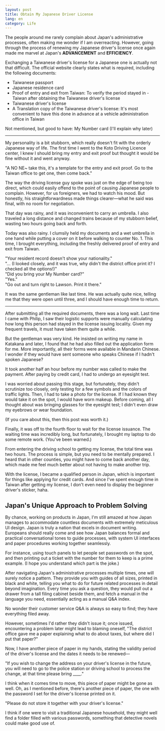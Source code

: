 ```yaml
---
layout: post
title: Obtain My Japanese Driver License
lang: en
category: Life
---
```


The people around me rarely complain about Japan's administrative processes, often making me wonder if I am overreacting. However, going through the process of renewing my Japanese driver's license once again made me marvel at Japan's **ADVANCEMENT** and **EFFICIENCY**.

Exchanging a Taiwanese driver's license for a Japanese one is actually not that difficult. The official website clearly states what is required, including the following documents:

> 
- Taiwanese passport
- Japanese residence card
- Proof of entry and exit from Taiwan: To verify the period stayed in - Taiwan after obtaining the Taiwanese driver's license
- Taiwanese driver's license
- A Translation copy of the Taiwanese driver's license: It's most convenient to have this done in advance at a vehicle administration office in Taiwan


Not mentioned, but good to have: My Number card (I'll explain why later)

---

My personality is a bit stubborn, which really doesn't fit with the orderly Japanese way of life. The first time I went to the Koto Driving Licence center, I knew I should bring my entry and exit proof but thought it would be fine without it and went anyway.

"A NO NE~ take this, it's a template for the entry and exit proof. Go to the Taiwan office to get one, then come back."

The way the driving license guy spoke was just on the edge of being too direct, which could easily offend to the point of causing Japanese people to complain. However, for us foreigners, we had to watch his mood. But honestly, his straightforwardness made things clearer—what he said was final, with no room for negotiation.

That day was rainy, and it was inconvenient to carry an umbrella. I also traveled a long distance and changed trains because of my stubborn belief, wasting two hours going back and forth.

Today was also rainy. I clumsily held my documents and a wet umbrella in one hand while putting a cover on it before walking to counter No. 1. This time, I brought everything, including the freshly delivered proof of entry and exit from Taiwan.

"Your resident record doesn't show your nationality." <br/>
"… (I looked closely, and it was true, why didn't the district office print it? I checked all the options!)"<br/>
"Did you bring your My Number card?"<br/>
"Yes."<br/>
"Go out and turn right to Lawson. Print it there."

It was the same gentleman like last time. He was actually quite nice, telling me that they were open until three, and I should have enough time to return.

---

After submitting all the required documents, there was a long wait. Last time I came with Philip, I saw their logistic supports were manually calculating how long this person had stayed in the license issuing locality. Given my frequent travels, it must have taken them quite a while.

But the gentleman was very kind. He insisted on writing my name in Katakana and later, I found that he had also filled out the application form for me. More importantly, all their forms were available in Mandarin Chinese. I wonder if they would have sent someone who speaks Chinese if I hadn't spoken Japanese?

It took another half an hour before my number was called to make the payment. After paying by credit card, I had to undergo an eyesight test. 

I was worried about passing this stage, but fortunately, they didn't scrutinize too closely, only testing for a few symbols and the colors of traffic lights. Then, I had to take a photo for the license. If I had known they would take it on the spot, I would have worn makeup. Before coming, all I thought about was bringing glasses for the eyesight test; I didn't even draw my eyebrows or wear foundation.

(If you care about this, then this post was worth it.)

Finally, it was off to the fourth floor to wait for the license issuance. The waiting time was incredibly long, but fortunately, I brought my laptop to do some remote work. (You've been warned.)

From entering the driving school to getting my license, the total time was two hours. The process is simple, but you need to be mentally prepared. I heard that in other counties, you might have to come back another day, which made me feel much better about not having to make another trip.

With the license, I became a qualified person in Japan, which is important for things like applying for credit cards. And since I've spent enough time in Taiwan after getting my license, I don't even need to display the beginner driver's sticker, haha.


## Japan's Unique Approach to Problem Solving

By chance, working on products in Japan, I'm still amazed at how Japan manages to accommodate countless documents with extremely meticulous UI design. Japan is truly a nation that excels in document writing. Europeans should really come and see how Japan balances formal and practical conversational tones to guide processes, with system UI interfaces and paper procedures working together seamlessly.

For instance, using touch panels to let people set passwords on the spot, and then printing out a ticket with the number for them to keep is a prime example. (I hope you understand which part is the joke.)

After navigating Japan's administrative processes multiple times, one will surely notice a pattern. They provide you with guides of all sizes, printed in black and white, telling you what to do for future related processes in detail beyond imagination. Every time you ask a question, they would pull out a drawer from a tall filing cabinet beside them, and fetch a manual in the language you need, essentially acting as a manual Q&A index.

No wonder their customer service Q&A is always so easy to find; they have everything filed away.

However, sometimes I'd rather they didn't issue it; once issued, encountering a problem later might lead to blaming oneself, "The district office gave me a paper explaining what to do about taxes, but where did I put that paper?"

Now, I have another piece of paper in my hands, stating the validity period of the driver's license and the dates it needs to be renewed— 

"If you wish to change the address on your driver's license in the future, you will need to go to the police station or driving school to process the change, at that time please bring ____." 

I think when it comes time to move, this piece of paper might be gone as well. Oh, as I mentioned before, there's another piece of paper, the one with the password I set for the driver's license printed on it.

"Please do not store it together with your driver's license."

I think if one were to visit a traditional Japanese household, they might well find a folder filled with various passwords, something that detective novels could make good use of.



